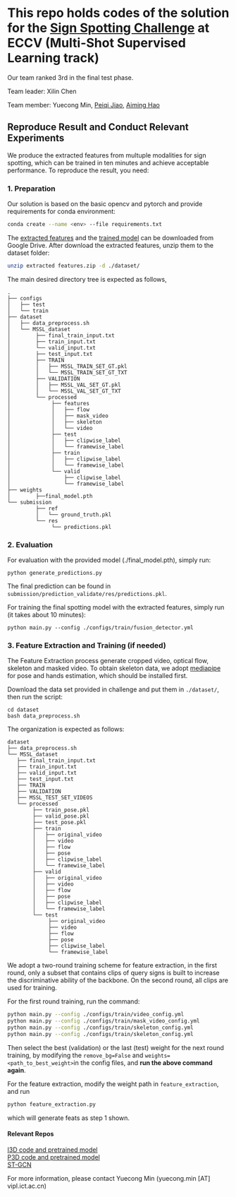 # This repo holds codes of the solution for the [Sign Spotting Challenge](https://chalearnlap.cvc.uab.cat/challenge/49/description/) at ECCV (Multi-Shot Supervised Learning track)
Our team ranked 3rd in the final test phase. 

Team leader: Xilin Chen 

Team member: Yuecong Min, [Peiqi Jiao](https://github.com/Page-Jiao), [Aiming Hao](https://github.com/hamcoder)
## Reproduce Result and Conduct Relevant Experiments
We produce the extracted features from multuple modalities for sign spotting, which can be trained in ten minutes and achieve acceptable performance. To reproduce the result, you need:

### 1. Preparation
Our solution is based on the basic opencv and pytorch and provide requirements for conda environment:
```bash
conda create --name <env> --file requirements.txt
```
 
The [extracted features](https://drive.google.com/file/d/1fJGWMbelVOy5Em-dxa6E3mHxXQpH_7OU/view?usp=sharing) and the [trained model](https://drive.google.com/file/d/1gSf3MNYrmS-n4dwtooO9TNakKc7Er8dG/view?usp=sharing) can be downloaded from Google Drive. After download the extracted features, unzip them to the dataset folder:
```bash
unzip extracted features.zip -d ./dataset/
```
The main desired directory tree is expected as follows,
```
.
├── configs
│   ├── test
│   └── train
├── dataset
│   ├── data_preprocess.sh
│   └── MSSL_dataset
│        ├── final_train_input.txt
│        ├── train_input.txt
│        └── valid_input.txt
│        ├── test_input.txt
│        ├── TRAIN
│        │   ├── MSSL_TRAIN_SET_GT.pkl
│        │   └── MSSL_TRAIN_SET_GT_TXT
│        ├── VALIDATION
│        │   ├── MSSL_VAL_SET_GT.pkl
│        │   └── MSSL_VAL_SET_GT_TXT
│        └── processed
│             ├── features
│             │   ├── flow
│             │   ├── mask_video
│             │   ├── skeleton
│             │   └── video
│             ├── test
│             │   ├── clipwise_label
│             │   └── framewise_label
│             ├── train
│             │   ├── clipwise_label
│             │   └── framewise_label
│             └── valid
│                 ├── clipwise_label
│                 └── framewise_label
├── weights 
│        ├──final_model.pth
└── submission
         ├── ref
         │   └── ground_truth.pkl
         └── res
              └── predictions.pkl
```
### 2. Evaluation
For evaluation with the provided model (./final_model.pth), simply run:
```
python generate_predictions.py
``` 
The final prediction can be found in `submission/prediction_validate/res/predictions.pkl`.

For training the final spotting model with the extracted features, simply run (it takes about 10 minutes):
```
python main.py --config ./configs/train/fusion_detector.yml
```

### 3. Feature Extraction and Training (if needed)
The Feature Extraction process generate cropped video, optical flow, skeleton and masked video. To obtain skeleton data, we adopt [mediapipe](https://github.com/google/mediapipe) for pose and hands estimation, which should be installed first.   

Download the data set provided in challenge and put them in `./dataset/`, then run the script:
```
cd dataset
bash data_preprocess.sh
```

The organization is expected as follows:
```
dataset
├── data_preprocess.sh
└── MSSL_dataset
   ├── final_train_input.txt
   ├── train_input.txt
   ├── valid_input.txt
   ├── test_input.txt
   ├── TRAIN
   ├── VALIDATION
   ├── MSSL_TEST_SET_VIDEOS
   └── processed
        ├── train_pose.pkl
        ├── valid_pose.pkl
        ├── test_pose.pkl
        ├── train
        │   ├── original_video
        │   ├── video
        │   ├── flow
        │   ├── pose
        │   ├── clipwise_label
        │   └── framewise_label
        ├── valid
        │   ├── original_video
        │   ├── video
        │   ├── flow
        │   ├── pose
        │   ├── clipwise_label
        │   └── framewise_label
        └── test
             ├── original_video
             ├── video
             ├── flow
             ├── pose
             ├── clipwise_label
             └── framewise_label
```

We adopt a two-round training scheme for feature extraction, in the first round, 
only a subset that contains clips of query signs is built to increase the 
discriminative ability of the backbone. On the second round, 
all clips are used for training.  
 
For the first round training, run the command:
```bash
python main.py --config ./configs/train/video_config.yml
python main.py --config ./configs/train/mask_video_config.yml
python main.py --config ./configs/train/skeleton_config.yml
python main.py --config ./configs/train/skeleton_config.yml
```

Then select the best (validation) or the last (test) weight for the next round training, by modifying the `remove_bg=False` and `weights=<path_to_best_weight>`in the config files, and **run the above command again**.

For the feature extraction, modify the weight path in `feature_extraction`, and run
```bash
python feature_extraction.py
``` 
which will generate feats as step 1 shown.

#### Relevant Repos
[I3D code and pretrained model](https://github.com/Tushar-N/pytorch-resnet3d)   
[P3D code and pretrained model](https://github.com/qijiezhao/pseudo-3d-pytorch)    
[ST-GCN](https://github.com/yysijie/st-gcn)

For more information, please contact Yuecong Min (yuecong.min [AT] vipl.ict.ac.cn)